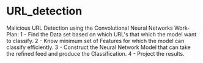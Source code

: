 # URL_detection
Malicious URL Detection using the Convolutional Neural Networks
Work- Plan:
1 - Find the Data set based on which URL's that which the model want to classify.
2 - Know minimum set of Features for which the model can classify efficiently.
3 - Construct the Neural Network Model that can take the refined feed and produce the Classification.
4 - Project the results.

